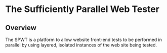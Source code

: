 # The Sufficiently Parallel Web Tester

## Overview

The SPWT is a platform to allow website front-end tests to be performed in parallel by using layered, isolated instances of the web site being tested.
